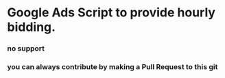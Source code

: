 # Google Ads Script to provide hourly bidding.

### no support ###
### you can always contribute by making a Pull Request to this git ###

